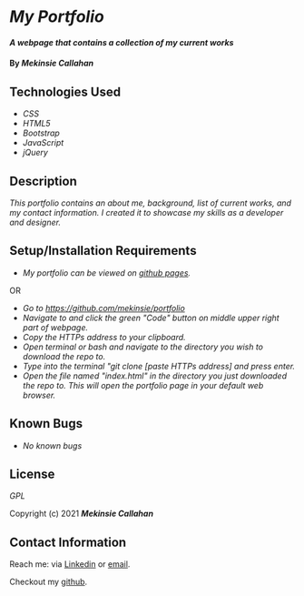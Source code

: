 # _My Portfolio_

#### _A webpage that contains a collection of my current works_

#### By _**Mekinsie Callahan**_

## Technologies Used

* _CSS_
* _HTML5_
* _Bootstrap_
* _JavaScript_
* _jQuery_

## Description

_This portfolio contains an about me, background, list of current works, and my contact information. I created it to showcase my skills as a developer and designer._

## Setup/Installation Requirements
* _My portfolio can be viewed on <a href="https://mekinsie.github.io/portfolio" target="_blank">github pages</a>._

OR

* _Go to https://github.com/mekinsie/portfolio_
* _Navigate to and click the green "Code" button on middle upper right part of webpage._
* _Copy the HTTPs address to your clipboard._
* _Open terminal or bash and navigate to the directory you wish to download the repo to._
* _Type into the terminal "git clone [paste HTTPs address] and press enter._
* _Open the file named "index.html" in the directory you just downloaded the repo to. This will open the portfolio page in your default web browser._

## Known Bugs

* _No known bugs_

## License

_GPL_

Copyright (c) 2021 **_Mekinsie Callahan_**

## Contact Information

Reach me: via <a href="https://www.linkedin.com/in/mekinsie/" target="_blank">Linkedin</a> or <a href="mailto:mekinsie.aja@gmail.com" target="_blank">email</a></li>.

Checkout my <a href="https://github.com/mekinsie" target="_blank">github</a>.
